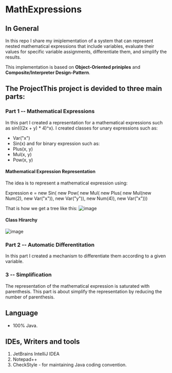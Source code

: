 # MathExpressions

## In General

In this repo I share my imiplementation of a system that can represent nested mathematical expressions that include variables, evaluate their values for specific variable assignments, differentiate them, and simplify the results.

This implementation is based on **Object-Oriented priniples** and **Composite/Interpreter Design-Pattern**.

## The ProjectThis project is devided to three main parts:

### Part 1 -- Mathematical Expressions

In this part I created a representation for a mathematical expressions such as sin(((2x + y) * 4)^x).
I created classes for unary expressions such as:
- Var("x")
- Sin(x)
and for binary expression such as:
- Plus(x, y)
- Mul(x, y)
- Pow(x, y)

#### Mathematical Expression Representation

The idea is to represent a mathematical expression using:

Expression e = new Sin(
                     new Pow(
                        new Mul(
                           new Plus(
                              new Mul(new Num(2), new Var("x")),
                              new Var("y")),
                           new Num(4)),
                     new Var("x")))
                     
That is how we get a tree like this:
![image](https://user-images.githubusercontent.com/72878018/120223169-d6f95e00-c249-11eb-8246-da98db67fb19.png)

#### Class Hirarchy

![image](https://user-images.githubusercontent.com/72878018/120223262-03ad7580-c24a-11eb-8039-9947d1a673ed.png)


### Part 2 -- Automatic Differentitation

In this part I created a mechanism to differentiate them according to a given variable.

### 3 -- Simplification

The representation of the mathematical expression is saturated with parenthesis.
This part is about simplify the representation by reducing the number of parenthesis.

## Language

- 100% Java.

## IDEs, Writers and tools

1. JetBrains IntelliJ IDEA
2. Notepad++
3. CheckStyle - for maintaining Java coding convention.

